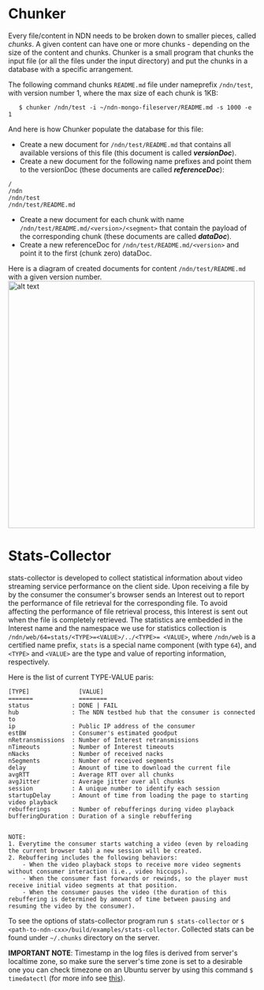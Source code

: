 # Chunker
Every file/content in NDN needs to be broken down to smaller pieces, called *chunks*. A given content
can have one or more chunks - depending on the size of the content and chunks. Chunker is a small program
that chunks the input file (or all the files under the input directory) and put the chunks in a database
with a specific arrangement.

The following command chunks `README.md` file under nameprefix `/ndn/test`, with version number 1, where
the max size of each chunk is 1KB:

       $ chunker /ndn/test -i ~/ndn-mongo-fileserver/README.md -s 1000 -e 1

And here is how Chunker populate the database for this file:

- Create a new document for `/ndn/test/README.md` that contains all available versions of this file (this document is called ***versionDoc***).
- Create a new document for the following name prefixes and point them to the versionDoc (these documents are called ***referenceDoc***):
```
/
/ndn
/ndn/test
/ndn/test/README.md
```
- Create a new document for each chunk with name `/ndn/test/README.md/<version>/<segment>` that contain the payload
of the corresponding chunk (these documents are called ***dataDoc***).
- Create a new referenceDoc for `/ndn/test/README.md/<version>` and point it to the first (chunk zero) dataDoc.

Here is a diagram of created documents for content `/ndn/test/README.md` with a given version number.
<img src="https://serving.photos.photobox.com/8604621875f706f4086cb7f6c0809f8ea9db9e5ae015b11086215116c237fd554a1ca0c8.jpg" alt="alt text" width="500px">

# Stats-Collector
stats-collector is developed to collect statistical information about video streaming service performance
on the client side. Upon receiving a file by by the consumer the consumer's browser sends an Interest out
to report the performance of file retrieval for the corresponding file. To avoid affecting the performance
of file retrieval process, this Interest is sent out when the file is completely retrieved. The statistics
are embedded in the Interest name and the namespace we use for statistics collection is
`/ndn/web/64=stats/<TYPE>=<VALUE>/../<TYPE>= <VALUE>`, where `/ndn/web` is a certified name prefix, `stats`
is a special name component (with type `64`), and `<TYPE>` and `<VALUE>` are the type and value of reporting
information, respectively.

Here is the list of current TYPE-VALUE paris:
```
[TYPE]              [VALUE]
=======             ========
status            : DONE | FAIL
hub               : The NDN testbed hub that the consumer is connected to
ip                : Public IP address of the consumer
estBW             : Consumer's estimated goodput
nRetransmissions  : Number of Interest retransmissions
nTimeouts         : Number of Interest timeouts
nNacks            : Number of received nacks
nSegments         : Number of received segments
delay             : Amount of time to download the current file
avgRTT            : Average RTT over all chunks
avgJitter         : Average jitter over all chunks
session           : A unique number to identify each session
startupDelay      : Amount of time from loading the page to starting video playback
rebufferings      : Number of rebufferings during video playback
bufferingDuration : Duration of a single rebuffering


NOTE:
1. Everytime the consumer starts watching a video (even by reloading the current browser tab) a new session will be created.
2. Rebuffering includes the following behaviors:
    - When the video playback stops to receive more video segments without consumer interaction (i.e., video hiccups).
    - When the consumer fast forwards or rewinds, so the player must receive initial video segments at that position.
    - When the consumer pauses the video (the duration of this rebuffering is determined by amount of time between pausing and resuming the video by the consumer).
```
To see the options of stats-collector program run `$ stats-collector` or `$ <path-to-ndn-cxx>/build/examples/stats-collector`.
Collected stats can be found under `~/.chunks` directory on the server.

**IMPORTANT NOTE**: Timestamp in the log files is derived from server's localtime zone, so make sure the
server's time zone is set to a desirable one you can check timezone on an Ubuntu server by using this
command `$ timedatectl` (for more info see [this](https://vitux.com/how-to-change-the-timezone-on-your-ubuntu-system/)).
